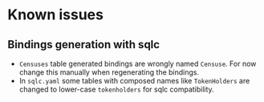 # Known issues

## Bindings generation with sqlc

- `Censuses` table generated bindings are wrongly named `Censuse`. For now change this manually when regenerating the bindings.
- In `sqlc.yaml` some tables with composed names like `TokenHolders` are changed to lower-case `tokenholders` for sqlc compatibility.